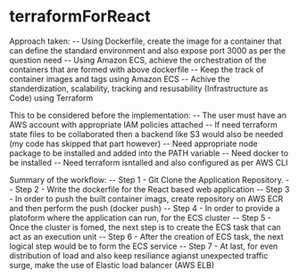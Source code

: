 # terraformForReact
Approach taken:
  -- Using Dockerfile, create the image for a container that can define the standard environment and also expose port 3000 as per the question need
  -- Using Amazon ECS, achieve the orchestration of the containers that are formed with above dockerfile
  -- Keep the track of container images and tags using Amazon ECS
  -- Achive the standerdization, scalability, tracking and resusability (Infrastructure as Code) using Terraform


This to be considered before the implementation:
  -- The user must have an AWS account with appropriate IAM policies attached
  -- If need terraform state files to be collaborated then a backend like S3 would also be needed (my code has skipped that part however)
  -- Need appropriate node package to be installed and added into the PATH variable
  -- Need docker to be installed
  -- Need terraform isntalled and also configured as per AWS CLI

Summary of the workflow:
  -- Step 1 - Git Clone the Application Repository.
  -- Step 2 - Write the dockerfile for the React based web application
  -- Step 3 - In order to push the built container imags, create repository on AWS ECR and then perform the push (docker push)
  -- Step 4 - In order to provide a platoform where the application can run, for the ECS cluster
  -- Step 5 - Once the cluster is fomed, the next step is to create the ECS task that can act as an execution unit
  -- Step 6 - After the creation of ECS task, the next logical step would be to form the ECS service
  -- Step 7 - At last, for even distribution of load and also keep resiliance agianst unexpected traffic surge, make the use of Elastic load balancer (AWS ELB)

